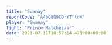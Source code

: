 ```yaml
---
title: "Swanay"
reportCode: "A46Q8G9CDrYTftdK"
player: "Swanay"
fight: "Prince Malchezaar"
date: 2021-07-11T18:57:14.471000+00:00
---
```


